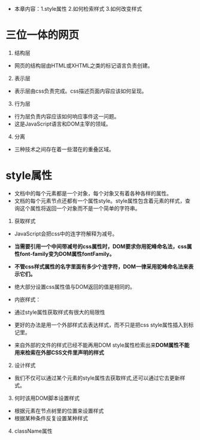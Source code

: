 - 本章内容：1.style属性 2.如何检索样式 3.如何改变样式
# 三位一体的网页
1. 结构层
- 网页的结构层由HTML或XHTML之类的标记语言负责创建。
2. 表示层
- 表示层由css负责完成。css描述页面内容应该如何呈现。
3. 行为层
- 行为层负责内容应该如何响应事件这一问题。
- 这是JavaScript语言和DOM主宰的领域。
4. 分离
- 三种技术之间存在着一些潜在的重叠区域。

# style属性
- 文档中的每个元素都是一个对象，每个对象又有着各种各样的属性。
- 文档的每个元素节点还都有一个属性style。style属性包含着元素的样式，查询这个属性将返回一个对象而不是一个简单的字符串。
1. 获取样式
- JavaScript会把css中的连字符解释为减号。
- **当需要引用一个中间带减号的css属性时，DOM要求你用驼峰命名法，css属性font-family变为DOM属性fontFamily。**
- **不管css样式属性的名字里面有多少个连字符，DOM一律采用驼峰命名法来表示它们。**
- 绝大部分设置css属性值与DOM返回的值是相同的。

- 内嵌样式：
- 通过style属性获取样式有很大的局限性
- 更好的办法是用一个外部样式去表达样式，而不只是把css style属性插入到标记里。
- 来自外部的文件的样式已经不能再用DOM style属性检索出来**DOM属性不能用来检索在外部CSS文件里声明的样式**
2. 设计样式
- 我们不仅可以通过某个元素的style属性去获取样式,还可以通过它去更新样式。
3. 何时该用DOM脚本设置样式
- 根据元素在节点树里的位置来设置样式
- 根据某种条件反复设置某种样式
4. className属性


